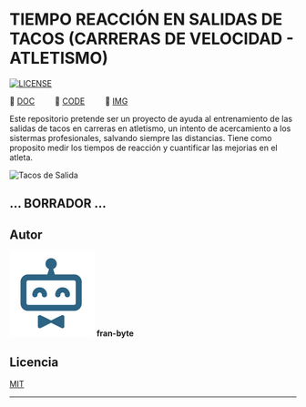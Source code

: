 # TIEMPO REACCIÓN EN SALIDAS DE TACOS (CARRERAS DE VELOCIDAD - ATLETISMO)

[![LICENSE](https://img.shields.io/badge/license-MIT-lightgrey.svg)](/LICENSE.txt)

📕  [DOC](/doc)         📕  [CODE](/code)         📕  [IMG](/img)        


Este repositorio pretende ser un proyecto de ayuda al entrenamiento de las salidas de tacos en carreras en atletismo, un intento de acercamiento a los sistermas profesionales, salvando siempre las distancias.
Tiene como proposito medir los tiempos de reacción y cuantificar las mejorias en el atleta.

![Tacos de Salida](https://github.com/fran-byte/tiempo_reaccion/blob/main/img/tacos_salida_horizontal.jpg)

## ... BORRADOR ...

## Autor ️
<img src="mdArchives/logo.png"/> **fran-byte**



## Licencia
[MIT](https://choosealicense.com/licenses/mit/)

---
